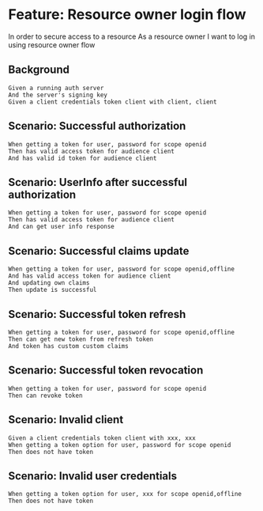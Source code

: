 # Feature: Resource owner login flow

In order to secure access to a resource
As a resource owner
I want to log in using resource owner flow

## Background

    Given a running auth server
    And the server's signing key
    Given a client credentials token client with client, client

## Scenario: Successful authorization

    When getting a token for user, password for scope openid
    Then has valid access token for audience client
    And has valid id token for audience client

## Scenario: UserInfo after successful authorization

    When getting a token for user, password for scope openid
    Then has valid access token for audience client
    And can get user info response

## Scenario: Successful claims update

    When getting a token for user, password for scope openid,offline
    And has valid access token for audience client
    And updating own claims
    Then update is successful

## Scenario: Successful token refresh

    When getting a token for user, password for scope openid,offline
    Then can get new token from refresh token
    And token has custom custom claims

## Scenario: Successful token revocation

    When getting a token for user, password for scope openid
    Then can revoke token

## Scenario: Invalid client

    Given a client credentials token client with xxx, xxx
    When getting a token option for user, password for scope openid
    Then does not have token

## Scenario: Invalid user credentials

    When getting a token option for user, xxx for scope openid,offline
    Then does not have token
